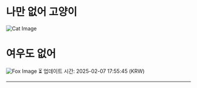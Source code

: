 
# 나만 없어 고양이

![Cat Image](https://cdn2.thecatapi.com/images/cdf.jpg)

# 여우도 없어
![Fox Image](https://randomfox.ca/images/90.jpg)
⏳ 업데이트 시간: 2025-02-07 17:55:45 (KRW)

---
